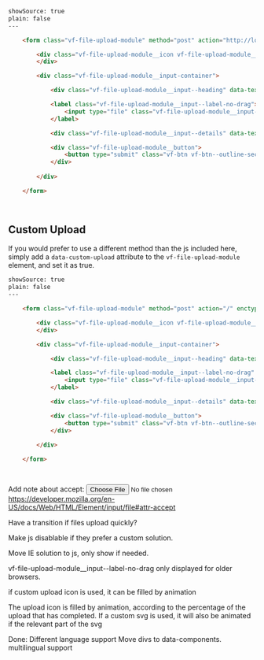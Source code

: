 
```html
showSource: true
plain: false
---

	<form class="vf-file-upload-module" method="post" action="http://localhost:3005/uploads/upload.php" enctype="multipart/form-data">

		<div class="vf-file-upload-module__icon vf-file-upload-module__icon--doc">
		</div>

		<div class="vf-file-upload-module__input-container">

			<div class="vf-file-upload-module__input--heading" data-text-uploading="Uploading&hellip;" data-text-drag="Drag & drop your file(s) here" data-text-multiple-uploaded="files uploaded" data-text-single-uploaded="uploaded"></div>

			<label class="vf-file-upload-module__input--label-no-drag">Select file(s)
				<input type="file" class="vf-file-upload-module__input-file" name="files[]" data-text-number-of-files="0" data-text-multiple-selected="files selected" multiple />
			</label>

			<div class="vf-file-upload-module__input--details" data-text-upload-quota="Up to 20MB" data-number-percent-uploaded="0" data-text-error="Error"></div>

			<div class="vf-file-upload-module__button">
				<button type="submit" class="vf-btn vf-btn--outline-secondary">Submit</button>
			</div>
			
		</div>

	</form>

  
```


## Custom Upload

If you would prefer to use a different method than the js included here, simply add a `data-custom-upload` attribute to the `vf-file-upload-module` element, and set it as true.

```html
showSource: true
plain: false
---

	<form class="vf-file-upload-module" method="post" action="/" enctype="multipart/form-data" data-custom-upload="true">

		<div class="vf-file-upload-module__icon vf-file-upload-module__icon--doc">
		</div>

		<div class="vf-file-upload-module__input-container">

			<div class="vf-file-upload-module__input--heading" data-text-uploading="Uploading&hellip;" data-text-drag="Drag & drop your file(s) here" data-text-multiple-uploaded="files uploaded" data-text-single-uploaded="uploaded"></div>

			<label class="vf-file-upload-module__input--label-no-drag" data-text-no-drag-select="Select file(s)">
				<input type="file" class="vf-file-upload-module__input-file" name="files[]" data-text-number-of-files="0" data-text-multiple-selected="files selected" multiple />
			</label>

			<div class="vf-file-upload-module__input--details" data-text-upload-quota="Up to 20MB" data-number-percent-uploaded="0" data-text-error="Error"></div>

			<div class="vf-file-upload-module__button">
				<button type="submit" class="vf-btn vf-btn--outline-secondary">Submit</button>
			</div>
			
		</div>

	</form>

  
```







Add note about accept: <input type="file"
  accept=".doc,.docx,application/msword,application/vnd.openxmlformats-officedocument.wordprocessingml.document">
https://developer.mozilla.org/en-US/docs/Web/HTML/Element/input/file#attr-accept


Have a transition if files upload quickly?

Make js disablable if they prefer a custom solution.

Move IE solution to js, only show if needed.






vf-file-upload-module__input--label-no-drag only displayed for older browsers.




if custom upload icon is used, it can be filled by animation 

The upload icon is filled by animation, according to the percentage of the upload that has completed. If a custom svg is used, it will also be animated if the relevant part of the svg 


Done:
Different language support
Move divs to data-components.
multilingual support


